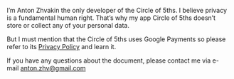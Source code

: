 I’m Anton Zhvakin the only developer of the Circle of 5ths. I believe privacy is a fundamental human right. That’s why my app Circle of 5ths doesn’t store or collect any of your personal data.

But I must mention that the Circle of 5ths uses Google Payments so please refer to its [Privacy Policy](https://payments.google.com/payments/apis-secure/get_legal_document?ldo=0&ldt=privacynotice) and learn it.

If you have any questions about the document, please contact me via e-mail anton.zhv@gmail.com

